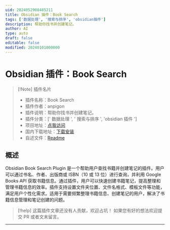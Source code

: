 ```yaml
---
uid: 2024052908485211
title: Obsidian 插件：Book Search
tags: ['数据处理', '搜索与排序', 'obsidian插件']
description: 帮助你找书并创建笔记。
author: AI
type: auto
draft: false
editable: false
modified: 20240101000000
---
```


# Obsidian 插件：Book Search

> [!Note] 插件名片
> - 插件名称：Book Search
> - 插件作者：anpigon
> - 插件说明：帮助你找书并创建笔记。
> - 插件分类：[' 数据处理 ', ' 搜索与排序 ', 'obsidian 插件 ']
> - 项目地址：[点我访问](https://github.com/anpigon/obsidian-book-search-plugin)
> - 国内下载地址：[下载安装](https://pkmer.cn/products/plugin/pluginMarket/?obsidian-book-search-plugin)
> - 自述文件：[Readme](https://ghproxy.net/https://raw.githubusercontent.com/anpigon/obsidian-book-search-plugin/master/README.md)

## 概述

Obsidian Book Search Plugin 是一个帮助用户查找书籍并创建笔记的插件。用户可以通过书名、作者、出版商或 ISBN（10 或 13 位）进行查询，并利用 Google Books API 获取书籍信息。通过插件，用户可以快速创建书籍笔记，提高整理和管理书籍信息的效率。插件支持设置文件夹位置、文件名格式、模板文件等功能，满足用户个性化需求。适用于需要频繁整理书籍信息、创建笔记的用户，解决了书籍信息管理和笔记创建的问题。

> [!help]
> 这篇插件文章还没有人贡献，欢迎占坑！
> 如果您有好的想法欢迎提交 PR 或者文末留言。

---



